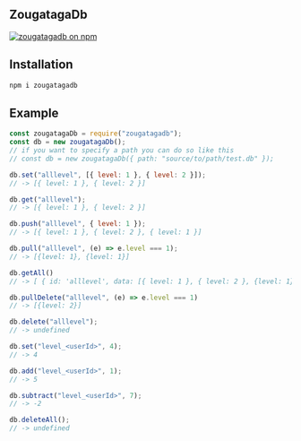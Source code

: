 ## ZougatagaDb

[![zougatagadb on npm](https://img.shields.io/npm/v/zougatagadb.svg)](https://www.npmjs.com/package/zougatagadb)

## Installation

```python
npm i zougatagadb
```

## Example

```js
const zougatagaDb = require("zougatagadb");
const db = new zougatagaDb();
// if you want to specify a path you can do so like this
// const db = new zougatagaDb({ path: "source/to/path/test.db" });

db.set("alllevel", [{ level: 1 }, { level: 2 }]);
// -> [{ level: 1 }, { level: 2 }]

db.get("alllevel");
// -> [{ level: 1 }, { level: 2 }]

db.push("alllevel", { level: 1 });
// -> [{ level: 1 }, { level: 2 }, { level: 1 }]

db.pull("alllevel", (e) => e.level === 1);
// -> [{level: 1}, {level: 1}]

db.getAll()
// -> [ { id: 'alllevel', data: [{ level: 1 }, { level: 2 }, {level: 1}] } ]

db.pullDelete("alllevel", (e) => e.level === 1)
// -> [{level: 2}]

db.delete("alllevel");
// -> undefined

db.set("level_<userId>", 4);
// -> 4

db.add("level_<userId>", 1);
// -> 5

db.subtract("level_<userId>", 7);
// -> -2

db.deleteAll();
// -> undefined
```